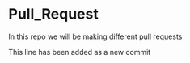 # Pull_Request
In this repo we will be making different pull requests

This line has been added as a new commit
